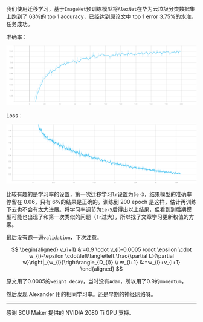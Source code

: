 我们使用迁移学习，基于`ImageNet`预训练模型将`AlexNet`在华为云垃圾分类数据集上跑到了 63%的 top 1 accuracy，已经达到原论文中 top 1 error 3.75%的水准，任务成功。

准确率：

![acc](media/AlexNet/acc.svg)

Loss：

![loss](media/AlexNet/loss.svg)

比较有趣的是学习率的设置，第一次迁移学习`lr`设置为`5e-3`，结果模型的准确率停留在 0.06，只有 6%的结果是正确的。训练到 200 epoch 是这样，估计再训练下去也不会有太大进展。将学习率调节为`1e-5`后得出以上结果，但看到到后期模型可能也出现了和第一次类似的问题（`lr`过大），所以找了文章学习更新权值的方案。

最后没有跑一遍`validation`，下次注意。

$$
\begin{aligned}
v_{i+1} &:=0.9 \cdot v_{i}-0.0005 \cdot \epsilon \cdot w_{i}-\epsilon \cdot\left\langle\left.\frac{\partial L}{\partial w}\right|_{w_{i}}\right\rangle_{D_{i}} \\
w_{i+1} &:=w_{i}+v_{i+1}
\end{aligned}
$$

原文用了$0.0005$的`weight decay`，当时没有`Adam`，所以用了$0.9$的`momentum`，

然后发现 Alexander 用的相同学习率。还是早期的神经网络呀。

---

感谢 SCU Maker 提供的 NVIDIA 2080 Ti GPU 支持。

